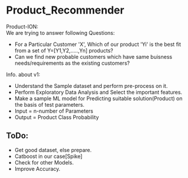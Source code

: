 # Product_Recommender
Product-ION:\
We are trying to answer following Questions:
- For a Particular Customer 'X', Which of our product 'Yi' is the best fit from a set of Y=[Y1,Y2,.....,Yn] products? 
- Can we find new probable customers which have same buisness needs/requirements as the existing customers?

Info. about v1:
- Understand the Sample dataset and perform pre-process on it.
- Perform Exploratory Data Analysis and Select the important features.
- Make a sample ML model for Predicting suitable solution(Product) on the basis of test parameters.
- Input = n-number of Parameters
- Output = Product Class Probability

## ToDo: 
- Get good dataset, else prepare.
- Catboost in our case[Spike]
- Check for other Models.
- Improve Accuracy.
